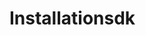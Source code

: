 # Installationsdk
<html>
  <head></head>
  <body>
    <script src="path/to/blocksdk.js"></script>
    <script>
      var sdk = new window.sfdc.BlockSDK();
      // do something with the sdk
    </script>
  </body>
</html>
